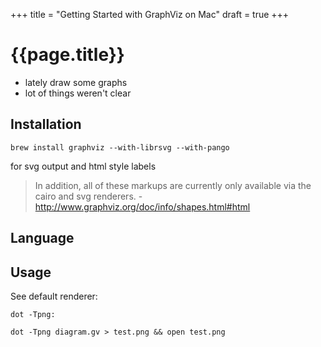 +++
title = "Getting Started with GraphViz on Mac"
draft = true
+++

# {{page.title}}

- lately draw some graphs
- lot of things weren't clear

## Installation

`brew install graphviz --with-librsvg --with-pango`

for svg output and html style labels

> In addition, all of these markups are currently only available via the cairo and svg renderers. - http://www.graphviz.org/doc/info/shapes.html#html

## Language


## Usage

See default renderer:

`dot -Tpng:`


`dot -Tpng diagram.gv > test.png && open test.png`
